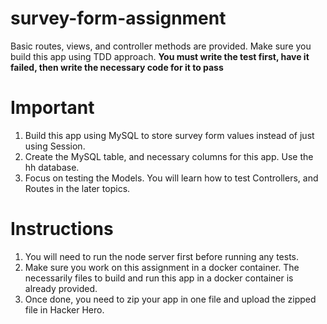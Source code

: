 # survey-form-assignment

Basic routes, views, and controller methods are provided. Make sure you build this app using TDD approach.
**You must write the test first, have it failed, then write the necessary code for it to pass**

# Important

1. Build this app using MySQL to store survey form values instead of just using Session.
2. Create the MySQL table, and necessary columns for this app. Use the hh database.
3. Focus on testing the ​Models. ​You will learn how to test Controllers, and Routes in the later topics.


# Instructions

1. You will need to run the node server first before running any tests. 
2. Make sure you work on this assignment in a docker container. The necessarily files to build and run this app in a docker container is already provided.
3. Once done, you need to zip your app in one file and upload the zipped file in Hacker Hero.

